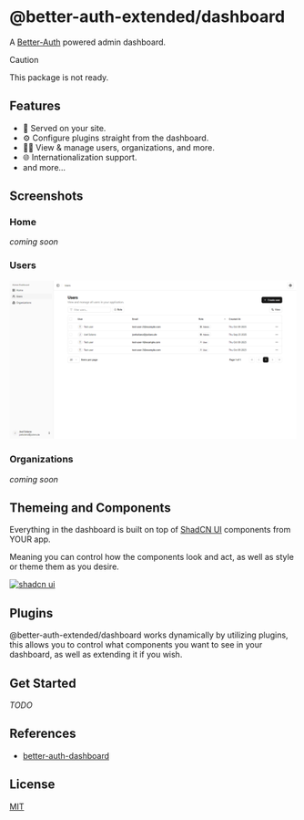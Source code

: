 <h1>
    @better-auth-extended/dashboard
</h1>

A [Better-Auth](https://better-auth.com) powered admin dashboard.

> [!CAUTION]
> This package is not ready.

## Features

- 🫵 Served on your site.
- ⚙️ Configure plugins straight from the dashboard.
- 👮‍♂️ View & manage users, organizations, and more.
- 🌐 Internationalization support.
- and more...

## Screenshots

### Home

_coming soon_

### Users

![Users preview](./documents/preview-users.png)

### Organizations

_coming soon_

## Themeing and Components

Everything in the dashboard is built on top of [ShadCN UI](https://ui.shadcn.com/) components from YOUR app.

Meaning you can control how the components look and act, as well as style or theme them as you desire.

[![shadcn ui](https://raw.githubusercontent.com/shadcn-ui/ui/main/apps/www/public/og.jpg)](https://ui.shadcn.com/)

## Plugins

@better-auth-extended/dashboard works dynamically by utilizing plugins, this allows you to control what components you want to see in your dashboard, as well as extending it if you wish.

## Get Started

_TODO_

## References

- [better-auth-dashboard](https://github.com/ping-maxwell/better-auth-dashboard)

## License

[MIT](./LICENSE.md)
